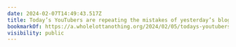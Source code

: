 ```yaml
---
date: 2024-02-07T14:49:43.517Z
title: Today’s YouTubers are repeating the mistakes of yesterday’s bloggers
bookmarkOf: https://a.wholelottanothing.org/2024/02/05/todays-youtubers-are-repeating-the-mistakes-of-yesterdays-bloggers/
visibility: public
---
```

